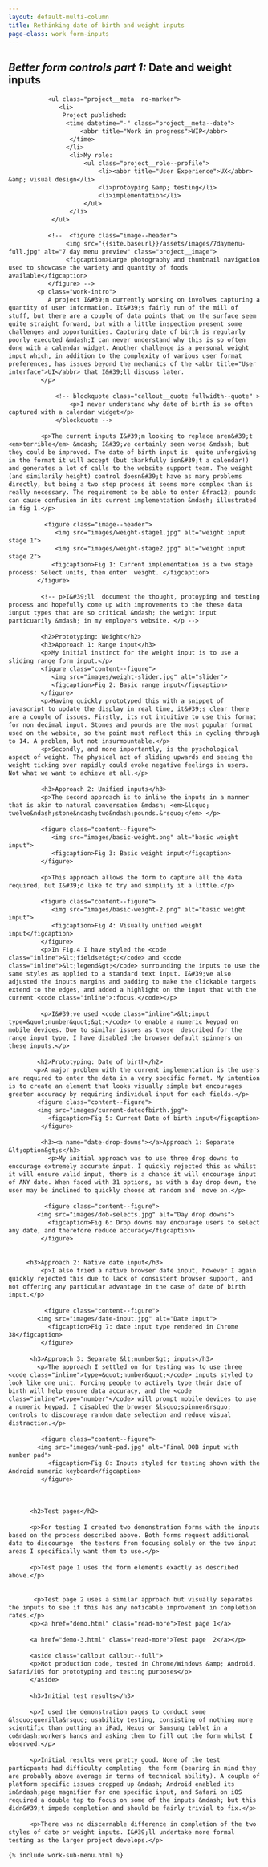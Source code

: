 ```yaml
---
layout: default-multi-column
title: Rethinking date of birth and weight inputs
page-class: work form-inputs
---
```


<section class="content__primary content-primary__multi-column">
    <h1><em class="pre-header">Better form controls part 1:</em> Date and weight inputs</h1>
       
               <ul class="project__meta  no-marker">
                  <li>
                   Project published:
                    <time datetime="-" class="project__meta--date">
                        <abbr title="Work in progress">WIP</abbr>
                     </time>
                    </li> 
                     <li>My role:
                         <ul class="project__role--profile">
                             <li><abbr title="User Experience">UX</abbr> &amp; visual design</li> 
                             <li>protoyping &amp; testing</li>
                             <li>implementation</li>
                         </ul>
                     </li>
                </ul>
                
               <!--  <figure class="image--header">
                    <img src="{{site.baseurl}}/assets/images/7daymenu-full.jpg" alt="7 day menu preview" class="project__image">
                    <figcaption>Large photography and thumbnail navigation used to showcase the variety and quantity of foods available</figcaption>
               </figure> -->
            <p class="work-intro">
               A project I&#39;m currently working on involves capturing a quantity of user information. It&#39;s fairly run of the mill of stuff, but there are a couple of data points that on the surface seem quite straight forward, but with a little inspection present some challenges and opportunities. Capturing date of birth is regularly poorly executed &mdash;I can never understand why this is so often done with a calendar widget. Another challenge is a personal weight input which, in addition to the complexity of various user format preferences, has issues beyond the mechanics of the <abbr title="User interface">UI</abbr> that I&#39;ll discuss later.
             </p>
             
                 <!-- blockquote class="callout__quote fullwidth--quote" >
                     <p>I never understand why date of birth is so often captured with a calendar widget</p>
                 </blockquote -->
                 
             <p>The current inputs I&#39;m looking to replace aren&#39;t <em>terrible</em> &mdash; I&#39;ve certainly seen worse &mdash; but they could be improved. The date of birth input is  quite unforgiving in the format it will accept (but thankfully isn&#39;t a calendar!) and generates a lot of calls to the website support team. The weight (and similarily height) control doesn&#39;t have as many problems directly, but being a two step process it seems more complex than is really necessary. The requirement to be able to enter &frac12; pounds can cause confusion in its current implementation &mdash; illustrated in fig 1.</p>
             
              <figure class="image--header">
                 <img src="images/weight-stage1.jpg" alt="weight input stage 1">
                 <img src="images/weight-stage2.jpg" alt="weight input stage 2">
                <figcaption>Fig 1: Current implementation is a two stage process: Select units, then enter  weight. </figcaption>
            </figure>
             
             <!-- p>I&#39;ll  document the thought, protoyping and testing process and hopefully come up with improvements to the these data iunput types that are so critical &mdash; the weight input particuarily &mdash; in my employers website. </p -->
            
             <h2>Prototyping: Weight</h2>
             <h3>Approach 1: Range input</h3>
             <p>My initial instinct for the weight input is to use a sliding range form input.</p>
             <figure class="content--figure">
                <img src="images/weight-slider.jpg" alt="slider">
                <figcaption>Fig 2: Basic range input</figcaption>
             </figure>
             <p>Having quickly prototyped this with a snippet of javascript to update the display in real time, it&#39;s clear there are a couple of issues. Firstly, its not intuitive to use this format for non decimal input. Stones and pounds are the most popular format used on the website, so the point must reflect this in cycling through to 14. A problem, but not insurmountable.</p>
             <p>Secondly, and more importantly, is the pyschological aspect of weight. The physical act of sliding upwards and seeing the weight ticking over rapidly could evoke negative feelings in users. Not what we want to achieve at all.</p>
             
             <h3>Approach 2: Unified inputs</h3>
             <p>The second approach is to inline the inputs in a manner that is akin to natural conversation &mdash; <em>&lsquo; twelve&ndash;stone&ndash;two&ndash;pounds.&rsquo;</em> </p>
             
             <figure class="content--figure">
                <img src="images/basic-weight.png" alt="basic weight input">
                <figcaption>Fig 3: Basic weight input</figcaption>
             </figure>
             
             <p>This approach allows the form to capture all the data required, but I&#39;d like to try and simplify it a little.</p>
             
             <figure class="content--figure">
                <img src="images/basic-weight-2.png" alt="basic weight input">
                <figcaption>Fig 4: Visually unified weight input</figcaption>
             </figure>
             <p>In Fig.4 I have styled the <code class="inline">&lt;fieldset&gt;</code> and <code class="inline">&lt;legend&gt;</code> surrounding the inputs to use the same styles as applied to a standard text input. I&#39;ve also adjusted the inputs margins and padding to make the clickable targets extend to the edges, and added a highlight on the input that with the current <code class="inline">:focus.</code></p>
             
             <p>I&#39;ve used <code class="inline">&lt;input type=&quot;number&quot;&gt;</code> to enable a numeric keypad on mobile devices. Due to similar issues as those  described for the range input type, I have disabled the browser default spinners on these inputs.</p>
             
            <h2>Prototyping: Date of birth</h2>
           <p>A major problem with the current implementation is the users are required to enter the data in a very specific format. My intention is to create an element that looks visually simple but encourages greater accuracy by requiring individual input for each fields.</p>
            <figure class="content--figure">
            <img src="images/current-dateofbirth.jpg">
               <figcaption>Fig 5: Current Date of birth input</figcaption>
             </figure>
                                   
             <h3><a name="date-drop-downs"></a>Approach 1: Separate &lt;option&gt;s</h3>                   
               <p>My initial approach was to use three drop downs to encourage extremely accurate input. I quickly rejected this as whilst it will ensure valid input, there is a chance it will encourage input of ANY date. When faced with 31 options, as with a day drop down, the user may be inclined to quickly choose at random and  move on.</p> 
              
              <figure class="content--figure">
            <img src="images/dob-selects.jpg" alt="Day drop downs">
               <figcaption>Fig 6: Drop downs may encourage users to select any date, and therefore reduce accuracy</figcaption>
             </figure>
   
         
         <h3>Approach 2: Native date input</h3> 
             <p>I also tried a native browser date input, however I again quickly rejected this due to lack of consistent browser support, and not offering any particular advantage in the case of date of birth input.</p>
             
              <figure class="content--figure">
            <img src="images/date-input.jpg" alt="Date input">
               <figcaption>Fig 7: date input type rendered in Chrome 38</figcaption>
             </figure>
             
          <h3>Approach 3: Separate &lt;number&gt; inputs</h3> 
            <p>The approach I settled on for testing was to use three  <code class="inline">type=&quot;number&quot;</code> inputs styled to look like one unit. Forcing people to actively type their date of birth will help ensure data accuracy, and the <code class="inline">type="number"</code> will prompt mobile devices to use a numeric keypad. I disabled the browser &lsquo;spinner&rsquo; controls to discourage random date selection and reduce visual distraction.</p>
            
             <figure class="content--figure">
            <img src="images/numb-pad.jpg" alt="Final DOB input with number pad">
               <figcaption>Fig 8: Inputs styled for testing shown with the Android numeric keyboard</figcaption>
             </figure>
             
           
             
          <h2>Test pages</h2>
          
          <p>For testing I created two demonstration forms with the inputs based on the process described above. Both forms request additional data to discourage  the testers from focusing solely on the two input areas I specifically want them to use.</p>
          
          <p>Test page 1 uses the form elements exactly as described above.</p>
          
          
           <p>Test page 2 uses a similar approach but visually separates the inputs to see if this has any noticable improvement in completion rates.</p>
          <p><a href="demo.html" class="read-more">Test page 1</a> 
          
          <a href="demo-3.html" class="read-more">Test page  2</a></p> 
          
          <aside class="callout callout--full">
          <p>Not production code, tested in Chrome/Windows &amp; Android, Safari/iOS for prototyping and testing purposes</p>
          </aside>
          
          <h3>Initial test results</h3>
          
          <p>I used the demonstration pages to conduct some &lsquo;guerilla&rsquo; usability testing, consisting of nothing more scientific than putting an iPad, Nexus or Samsung tablet in a co&ndash;workers hands and asking them to fill out the form whilst I observed.</p>
          
          <p>Initial results were pretty good. None of the test particpants had difficulty completing  the form (bearing in mind they are probably above average in terms of technical ability). A couple of platform specific issues cropped up &mdash; Android enabled its in&ndash;page magnifier for one specific input, and Safari on iOS required a double tap to focus on some of the inputs &mdash; but this didn&#39;t impede completion and should be fairly trivial to fix.</p>
          
          <p>There was no discernable difference in completion of the two styles of date or weight inputs. I&#39;ll undertake more formal testing as the larger project develops.</p>
</section>

<aside role="supplmental"  class="content__supplemental form-inputs">
    
    {% include work-sub-menu.html %}
    
</aside>